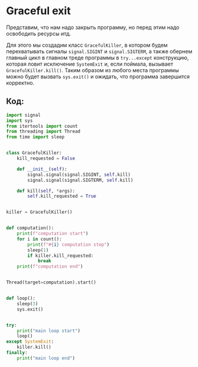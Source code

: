 # Graceful exit

Представим, что нам надо закрыть программу, но перед этим надо освободить ресурсы итд.

Для этого мы создадим класс `GracefulKiller`, в котором будем перехватывать сигналы `signal.SIGINT` и `signal.SIGTERM`, а также обернем главный цикл в главном треде программы в `try...except` конструкцию, которая ловит исключение `SystemExit` и, если поймала, вызывает `GracefulKiller.kill()`. Таким образом из любого места программы можно будет вызвать `sys.exit()` и ожидать, что программа завершится корректно.

## Код:
```python
import signal
import sys
from itertools import count
from threading import Thread
from time import sleep


class GracefulKiller:
    kill_requested = False

    def __init__(self):
        signal.signal(signal.SIGINT, self.kill)
        signal.signal(signal.SIGTERM, self.kill)

    def kill(self, *args):
        self.kill_requested = True


killer = GracefulKiller()


def computation():
    print(f"computation start")
    for i in count():
        print(f"#{i} computation step")
        sleep(1)
        if killer.kill_requested:
            break
    print(f"computation end")


Thread(target=computation).start()


def loop():
    sleep(3)
    sys.exit()


try:
    print("main loop start")
    loop()
except SystemExit:
    killer.kill()
finally:
    print("main loop end")

```